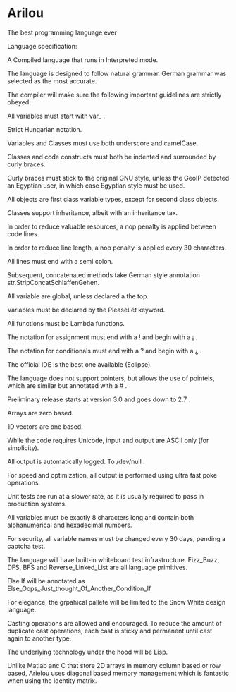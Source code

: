 # Arilou
The best programming language ever

Language specification:

A Compiled language that runs in Interpreted mode.

The language is designed to follow natural grammar. German grammar was selected as the most accurate.

The compiler will make sure the following important guidelines are strictly obeyed:

All variables must start with var_ . 

Strict Hungarian notation.

Variables and Classes must use both underscore and camelCase.

Classes and code constructs must both be indented and surrounded by curly braces.

Curly braces must stick to the original GNU style, unless the GeoIP detected an Egyptian user, in which case Egyptian style must be used.

All objects are first class variable types, except for second class objects.

Classes support inheritance, albeit with an inheritance tax.

In order to reduce valuable resources, a nop penalty is applied between code lines.

In order to reduce line length, a nop penalty is applied every 30 characters.

All lines must end with a semi colon.

Subsequent, concatenated methods take German style annotation str.StripConcatSchlaffenGehen.

All variable are global, unless declared a the top.

Variables must be declared by the PleaseLét keyword.

All functions must be Lambda functions.

The notation for assignment must end with a ! and begin with a ¡ .

The notation for conditionals must end with a ? and begin with a ¿ .

The official IDE is the best one available (Eclipse).

The language does not support pointers, but allows the use of pointels, which are similar but annotated with a # .

Preliminary release starts at version 3.0 and goes down to 2.7 .

Arrays are zero based.

1D vectors are one based.

While the code requires Unicode, input and output are ASCII only (for simplicity).

All output is automatically logged. To /dev/null .

For speed and optimization, all output is performed using ultra fast poke operations.

Unit tests are run at a slower rate, as it is usually required to pass in production systems.

All variables must be exactly 8 characters long and contain both alphanumerical and hexadecimal numbers.

For security, all variable names must be changed every 30 days, pending a captcha test.

The language will have built-in whiteboard test infrastructure. Fizz_Buzz, DFS, BFS and Reverse_Linked_List are all language primitives.

Else If will be annotated as Else_Oops_Just_thought_Of_Another_Condition_If

For elegance, the grpahical pallete will be limited to the Snow White design language.

Casting operations are allowed and encouraged. To reduce the amount of duplicate cast operations, each cast is sticky and permanent until cast again to another type.

The underlying technology under the hood will be Lisp.

Unlike Matlab anc C that store 2D arrays in memory column based or row based, Arielou uses diagonal based memory management which is fantastic when using the identity matrix.
